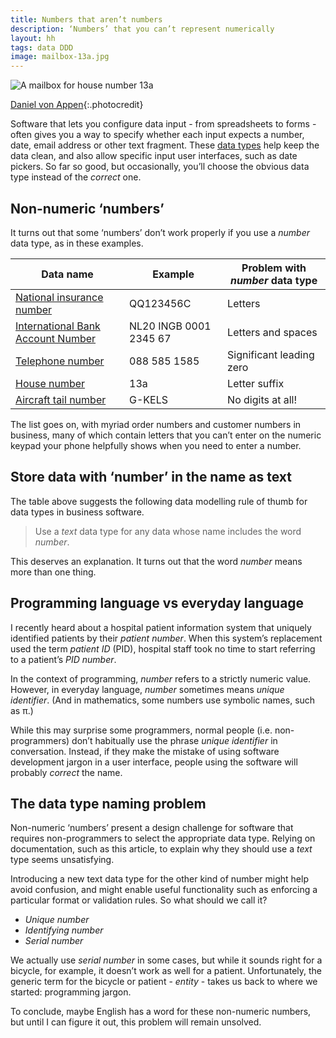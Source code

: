 ```yaml
---
title: Numbers that aren’t numbers
description: ‘Numbers’ that you can’t represent numerically
layout: hh
tags: data DDD
image: mailbox-13a.jpg
---
```


![A mailbox for house number 13a](mailbox-13a.jpg)

[Daniel von Appen](https://unsplash.com/photos/E_Q0J-xJ7rk){:.photocredit}

Software that lets you configure data input - from spreadsheets to forms - often gives you a way to specify whether each input expects a number, date, email address or other text fragment.
These [data types](https://en.wikipedia.org/wiki/Data_type) 
help keep the data clean, and also allow specific input user interfaces, such as date pickers.
So far so good, but occasionally, you’ll choose the obvious data type instead of the _correct_ one.

## Non-numeric ‘numbers’

It turns out that some ‘numbers’ don’t work properly if you use a _number_ data type, as in these examples.

| Data name | Example | Problem with _number_ data type
| --- | --- | ---
[National insurance number](https://en.wikipedia.org/wiki/National_Insurance_number) | QQ123456C | Letters
[International Bank Account Number](https://en.wikipedia.org/wiki/International_Bank_Account_Number) | NL20 INGB 0001 2345 67 | Letters and spaces
[Telephone number](https://en.wikipedia.org/wiki/Telephone_numbers_in_the_Netherlands) | 088 585 1585 | Significant leading zero
[House number](https://en.wikipedia.org/wiki/House_numbering) | 13a | Letter suffix
[Aircraft tail number](https://en.wikipedia.org/wiki/Aircraft_registration) | G-KELS | No digits at all!

The list goes on, with myriad order numbers and customer numbers in business, many of which contain letters that you can’t enter on the numeric keypad your phone helpfully shows when you need to enter a number.

## Store data with ‘number’ in the name as text

The table above suggests the following data modelling rule of thumb for data types in business software.

<blockquote class="big solid-one">
<p>Use a <em>text</em> data type for any data whose name includes the word <em>number</em>.</p>
</blockquote>

This deserves an explanation.
It turns out that the word _number_ means more than one thing.

## Programming language vs everyday language

I recently heard about a hospital patient information system that uniquely identified patients by their _patient number_.
When this system’s replacement used the term _patient ID_ (PID), hospital staff took no time to start referring to a patient’s _PID number_.

In the context of programming, _number_ refers to a strictly numeric value.
However, in everyday language, _number_ sometimes means _unique identifier_.
(And in mathematics, some numbers use symbolic names, such as π.)

While this may surprise some programmers, normal people (i.e. non-programmers) don’t habitually use the phrase _unique identifier_ in conversation.
Instead, if they make the mistake of using software development jargon in a user interface, people using the software will probably _correct_ the name.

## The data type naming problem

Non-numeric ‘numbers’ present a design challenge for software that requires non-programmers to select the appropriate data type.
Relying on documentation, such as this article, to explain why they should use a _text_ type seems unsatisfying.

Introducing a new text data type for the other kind of number might help avoid confusion, and might enable useful functionality such as enforcing a particular format or validation rules.
So what should we call it?

* _Unique number_
* _Identifying number_
* _Serial number_

We actually use _serial number_ in some cases, but while it sounds right for a bicycle, for example, it doesn’t work as well for a patient.
Unfortunately, the generic term for the bicycle or patient - _entity_ - takes us back to where we started: programming jargon.

To conclude, maybe English has a word for these non-numeric numbers, but until I can figure it out, this problem will remain unsolved.
